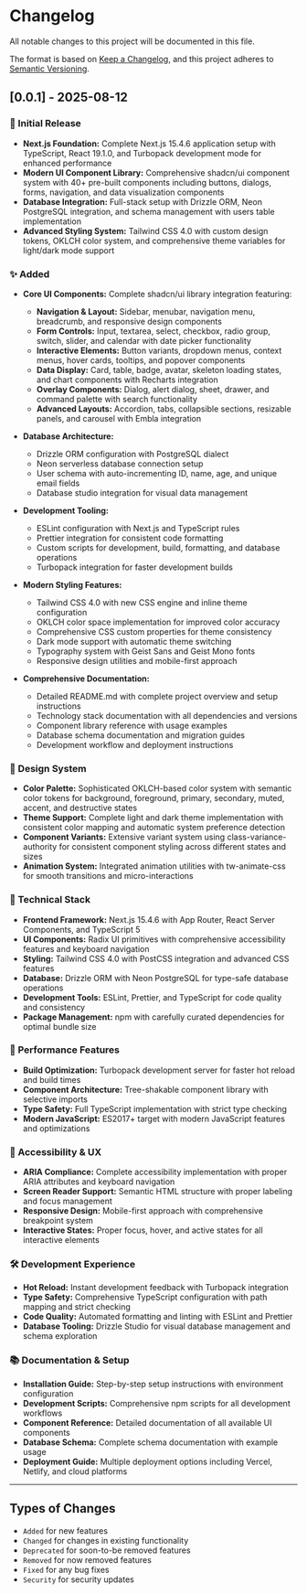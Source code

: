 # Changelog

All notable changes to this project will be documented in this file.

The format is based on [Keep a Changelog](https://keepachangelog.com/en/1.0.0/),
and this project adheres to [Semantic Versioning](https://semver.org/spec/v2.0.0.html).

## [0.0.1] - 2025-08-12

### 🎉 Initial Release
- **Next.js Foundation:** Complete Next.js 15.4.6 application setup with TypeScript, React 19.1.0, and Turbopack development mode for enhanced performance
- **Modern UI Component Library:** Comprehensive shadcn/ui component system with 40+ pre-built components including buttons, dialogs, forms, navigation, and data visualization components
- **Database Integration:** Full-stack setup with Drizzle ORM, Neon PostgreSQL integration, and schema management with users table implementation
- **Advanced Styling System:** Tailwind CSS 4.0 with custom design tokens, OKLCH color system, and comprehensive theme variables for light/dark mode support

### ✨ Added
- **Core UI Components:** Complete shadcn/ui library integration featuring:
  - **Navigation & Layout:** Sidebar, menubar, navigation menu, breadcrumb, and responsive design components
  - **Form Controls:** Input, textarea, select, checkbox, radio group, switch, slider, and calendar with date picker functionality
  - **Interactive Elements:** Button variants, dropdown menus, context menus, hover cards, tooltips, and popover components
  - **Data Display:** Card, table, badge, avatar, skeleton loading states, and chart components with Recharts integration
  - **Overlay Components:** Dialog, alert dialog, sheet, drawer, and command palette with search functionality
  - **Advanced Layouts:** Accordion, tabs, collapsible sections, resizable panels, and carousel with Embla integration

- **Database Architecture:** 
  - Drizzle ORM configuration with PostgreSQL dialect
  - Neon serverless database connection setup
  - User schema with auto-incrementing ID, name, age, and unique email fields
  - Database studio integration for visual data management

- **Development Tooling:**
  - ESLint configuration with Next.js and TypeScript rules
  - Prettier integration for consistent code formatting
  - Custom scripts for development, build, formatting, and database operations
  - Turbopack integration for faster development builds

- **Modern Styling Features:**
  - Tailwind CSS 4.0 with new CSS engine and inline theme configuration
  - OKLCH color space implementation for improved color accuracy
  - Comprehensive CSS custom properties for theme consistency
  - Dark mode support with automatic theme switching
  - Typography system with Geist Sans and Geist Mono fonts
  - Responsive design utilities and mobile-first approach

- **Comprehensive Documentation:** 
  - Detailed README.md with complete project overview and setup instructions
  - Technology stack documentation with all dependencies and versions
  - Component library reference with usage examples
  - Database schema documentation and migration guides
  - Development workflow and deployment instructions

### 🎨 Design System
- **Color Palette:** Sophisticated OKLCH-based color system with semantic color tokens for background, foreground, primary, secondary, muted, accent, and destructive states
- **Theme Support:** Complete light and dark theme implementation with consistent color mapping and automatic system preference detection
- **Component Variants:** Extensive variant system using class-variance-authority for consistent component styling across different states and sizes
- **Animation System:** Integrated animation utilities with tw-animate-css for smooth transitions and micro-interactions

### 🔧 Technical Stack
- **Frontend Framework:** Next.js 15.4.6 with App Router, React Server Components, and TypeScript 5
- **UI Components:** Radix UI primitives with comprehensive accessibility features and keyboard navigation
- **Styling:** Tailwind CSS 4.0 with PostCSS integration and advanced CSS features
- **Database:** Drizzle ORM with Neon PostgreSQL for type-safe database operations
- **Development Tools:** ESLint, Prettier, and TypeScript for code quality and consistency
- **Package Management:** npm with carefully curated dependencies for optimal bundle size

### 🚀 Performance Features
- **Build Optimization:** Turbopack development server for faster hot reload and build times
- **Component Architecture:** Tree-shakable component library with selective imports
- **Type Safety:** Full TypeScript implementation with strict type checking
- **Modern JavaScript:** ES2017+ target with modern JavaScript features and optimizations

### 📱 Accessibility & UX
- **ARIA Compliance:** Complete accessibility implementation with proper ARIA attributes and keyboard navigation
- **Screen Reader Support:** Semantic HTML structure with proper labeling and focus management
- **Responsive Design:** Mobile-first approach with comprehensive breakpoint system
- **Interactive States:** Proper focus, hover, and active states for all interactive elements

### 🛠️ Development Experience
- **Hot Reload:** Instant development feedback with Turbopack integration
- **Type Safety:** Comprehensive TypeScript configuration with path mapping and strict checking
- **Code Quality:** Automated formatting and linting with ESLint and Prettier
- **Database Tooling:** Drizzle Studio for visual database management and schema exploration

### 📚 Documentation & Setup
- **Installation Guide:** Step-by-step setup instructions with environment configuration
- **Development Scripts:** Comprehensive npm scripts for all development workflows
- **Component Reference:** Detailed documentation of all available UI components
- **Database Schema:** Complete schema documentation with example usage
- **Deployment Guide:** Multiple deployment options including Vercel, Netlify, and cloud platforms

---

## Types of Changes
- `Added` for new features
- `Changed` for changes in existing functionality  
- `Deprecated` for soon-to-be removed features
- `Removed` for now removed features
- `Fixed` for any bug fixes
- `Security` for security updates